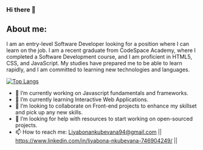 ### Hi there 👋


## About me:

I am an entry-level Software Developer looking for a position where I can learn on the job. I am a recent graduate from CodeSpace Academy, where I completed a Software Development course, and I am proficient in HTML5, CSS, and JavaScript. My studies have prepared me to be able to learn rapidly, and I am committed to learning new technologies and languages.


[![Top Langs](https://github-readme-stats.vercel.app/api/top-langs/?username=anuraghazra)](https://github.com/anuraghazra/github-readme-stats)

- 🔭 I’m currently working on Javascript fundamentals and frameworks.
- 🌱 I’m currently learning Interactive Web Applications. 
- 👯 I’m looking to collaborate on Front-end projects to enhance my skillset and pick up any new skills.
- 🤔 I’m looking for help with resources to start working on open-sourced projects. 
- 📫 How to reach me: Liyabonankubevana94@gmail.com || https://www.linkedin.com/in/liyabona-nkubevana-746904249/ || 
